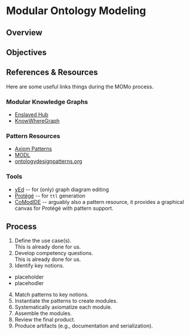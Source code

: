 # Modular Ontology Modeling

## Overview

## Objectives

## References & Resources
Here are some useful links things during the MOMo process.

### Modular Knowledge Graphs
* [Enslaved Hub](https://enslaved.org/)
* [KnowWhereGraph](https://knowwheregraph.org/)

### Pattern Resources
* [Axiom Patterns](https://daselab.cs.ksu.edu/sites/default/files/Expressibility_of_OWL_%20Axioms_with_Patterns.pdf)
* [MODL](https://github.com/kastle-lab/modular-ontology-design-library)
* [ontologydesignpatterns.org](https://ontologydesignpatterns.org/)

### Tools
* [yEd](https://yworks.com/yed) -- for (only) graph diagram editing
* [Protégé](https://protege.stanford.edu/) -- for `ttl` generation
* [CoModIDE](https://comodide.com/) -- arguably also a pattern resource, it provides a graphical canvas for Protégé with pattern support.

## Process
1. Define the use case(s). <br>
This is already done for us.
2. Develop competency questions. <br>
This is already done for us.
3. Identify key notions.
- placeholder
- placehodler
4. Match patterns to key notions.
5. Instantiate the patterns to create modules.
6. Systematically axiomatize each module.
7. Assemble the modules.
8. Review the final product.
9. Produce artifacts (e.g., documentation and serialization).
